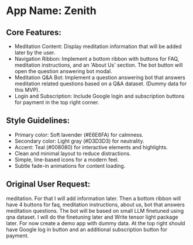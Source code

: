 # **App Name**: Zenith

## Core Features:

- Meditation Content: Display meditation information that will be added later by the user.
- Navigation Ribbon: Implement a bottom ribbon with buttons for FAQ, meditation instructions, and an 'About Us' section. The bot button will open the question answering bot modal.
- Meditation Q&A Bot: Implement a question answering bot that answers meditation related questions based on a Q&A dataset. (Dummy data for this MVP).
- Login and Subscription: Include Google login and subscription buttons for payment in the top right corner.

## Style Guidelines:

- Primary color: Soft lavender (#E6E6FA) for calmness.
- Secondary color: Light gray (#D3D3D3) for neutrality.
- Accent: Teal (#008080) for interactive elements and highlights.
- Clean and minimal layout to reduce distractions.
- Simple, line-based icons for a modern feel.
- Subtle fade-in animations for content loading.

## Original User Request:
meditation. For that I will add information later. Then a bottom ribbon will have 4 buttons for faq, meditation instructions, about us, bot that answers meditation questions. The bot will be based on small LLM finetuned using qna dataset. I will do the finetuning later and Write tensor light package later. For now create a demo app with dummy data. At the top right should have Google log in button and an additional subscription button for payment.
  